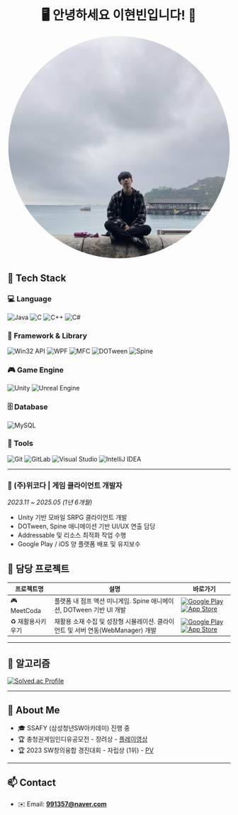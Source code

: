 <h1 align="center">🖥️ 안녕하세요 이현빈입니다! 👋</h1>
<p align="center">
  <img src="me.jpg" width="500" style="border-radius: 50%;" />
</p>

## 🔧 Tech Stack

### 💻 Language  
![Java](https://img.shields.io/badge/Java-007396?style=flat&logo=java&logoColor=white)
![C](https://img.shields.io/badge/C-A8B9CC?style=flat&logo=c&logoColor=black)
![C++](https://img.shields.io/badge/C++-00599C?style=flat&logo=c%2B%2B&logoColor=white)
![C#](https://img.shields.io/badge/C%23-239120?style=flat&logo=c-sharp&logoColor=white)

### 🧱 Framework & Library  
![Win32 API](https://img.shields.io/badge/Win32_API-0078D7?style=flat&logo=windows&logoColor=white)
![WPF](https://img.shields.io/badge/WPF-512BD4?style=flat&logo=dotnet&logoColor=white)
![MFC](https://img.shields.io/badge/MFC-00599C?style=flat&logo=windows&logoColor=white)
![DOTween](https://img.shields.io/badge/DOTween-FFAA00?style=flat&logo=unity&logoColor=black)
![Spine](https://img.shields.io/badge/Spine-FF0000?style=flat&logo=spine&logoColor=white)

### 🎮 Game Engine  
![Unity](https://img.shields.io/badge/Unity-000000?style=flat&logo=unity&logoColor=white)
![Unreal Engine](https://img.shields.io/badge/Unreal_Engine-313131?style=flat&logo=unrealengine&logoColor=white)

### 🗄 Database  
![MySQL](https://img.shields.io/badge/MySQL-4479A1?style=flat&logo=mysql&logoColor=white)

### 🔧 Tools  
![Git](https://img.shields.io/badge/Git-F05032?style=flat&logo=git&logoColor=white)
![GitLab](https://img.shields.io/badge/GitLab-FC6D26?style=flat&logo=gitlab&logoColor=white)
![Visual Studio](https://img.shields.io/badge/Visual_Studio-5C2D91?style=flat&logo=visual-studio&logoColor=white)
![IntelliJ IDEA](https://img.shields.io/badge/IntelliJ-000000?style=flat&logo=intellij-idea&logoColor=white)

---

### 🏢 (주)위코다 | 게임 클라이언트 개발자
*2023.11 ~ 2025.05 (1년 6개월)*  
- Unity 기반 모바일 SRPG 클라이언트 개발
- DOTween, Spine 애니메이션 기반 UI/UX 연출 담당
- Addressable 및 리소스 최적화 작업 수행
- Google Play / iOS 양 플랫폼 배포 및 유지보수

## 📑 담당 프로젝트

| 프로젝트명         | 설명                                                                 | 바로가기 |
|--------------------|----------------------------------------------------------------------|----------|
| 🎮 MeetCoda            | 플랫폼 내 점프 액션 미니게임. Spine 애니메이션, DOTween 기반 UI 개발 | [![Google Play](https://img.shields.io/badge/-Play_Store-3DDC84?style=flat-square&logo=google-play&logoColor=white)](https://play.google.com/store/apps/details?id=net.metaskyworld.weecoda&pcampaignid=web_share) [![App Store](https://img.shields.io/badge/-App_Store-000000?style=flat-square&logo=apple&logoColor=white)](https://apps.apple.com/kr/app/meet-coda-video-chat/id6475752044) |
| ♻️ 재활용사키우기     | 재활용 소재 수집 및 성장형 시뮬레이션. 클라이언트 및 서버 연동(WebManager) 개발 | [![Google Play](https://img.shields.io/badge/-Play_Store-3DDC84?style=flat-square&logo=google-play&logoColor=white)](https://play.google.com/store/apps/details?id=com.metasky.AnotherWorldRecyclingHero&pcampaignid=web_share)  [![App Store](https://img.shields.io/badge/-App_Store-000000?style=flat-square&logo=apple&logoColor=white)](https://apps.apple.com/kr/app/%EC%9E%AC%ED%99%9C%EC%9A%A9%EC%82%AC-%ED%82%A4%EC%9A%B0%EA%B8%B0/id6560108482?platform=iphone) |


---

## 🧠 알고리즘

[![Solved.ac Profile](http://mazassumnida.wtf/api/generate_badge?boj=991357)](https://solved.ac/991357)<br/>

---

## 💬 About Me

- 🎓 SSAFY (삼성청년SW아카데미) 진행 중
- 🏆 충청권게임인디유공모전 - 장려상 - [플레이영상](https://youtu.be/SNeIs3Hy_Tk)
- 🏆 2023 SW창의융합 경진대회 - 자립상 (1위) - [PV](https://youtu.be/Jzckma3huPg)

---

## 📫 Contact

- ✉️ Email: **991357@naver.com**
